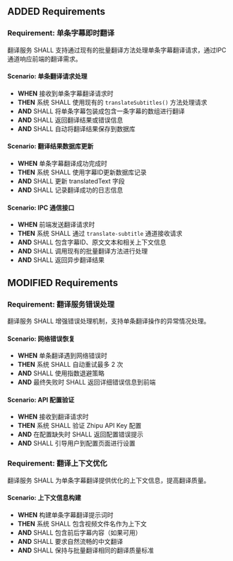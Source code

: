 ## ADDED Requirements

### Requirement: 单条字幕即时翻译

翻译服务 SHALL 支持通过现有的批量翻译方法处理单条字幕翻译请求，通过IPC通道响应前端的翻译需求。

#### Scenario: 单条翻译请求处理

- **WHEN** 接收到单条字幕翻译请求时
- **THEN** 系统 SHALL 使用现有的 `translateSubtitles()` 方法处理请求
- **AND** SHALL 将单条字幕包装成包含一条字幕的数组进行翻译
- **AND** SHALL 返回翻译结果或错误信息
- **AND** SHALL 自动将翻译结果保存到数据库

#### Scenario: 翻译结果数据库更新

- **WHEN** 单条字幕翻译成功完成时
- **THEN** 系统 SHALL 使用字幕ID更新数据库记录
- **AND** SHALL 更新 translatedText 字段
- **AND** SHALL 记录翻译成功的日志信息

#### Scenario: IPC 通信接口

- **WHEN** 前端发送翻译请求时
- **THEN** 系统 SHALL 通过 `translate-subtitle` 通道接收请求
- **AND** SHALL 包含字幕ID、原文文本和相关上下文信息
- **AND** SHALL 调用现有的批量翻译方法进行处理
- **AND** SHALL 返回异步翻译结果

## MODIFIED Requirements

### Requirement: 翻译服务错误处理

翻译服务 SHALL 增强错误处理机制，支持单条翻译操作的异常情况处理。

#### Scenario: 网络错误恢复

- **WHEN** 单条翻译遇到网络错误时
- **THEN** 系统 SHALL 自动重试最多 2 次
- **AND** SHALL 使用指数退避策略
- **AND** 最终失败时 SHALL 返回详细错误信息到前端

#### Scenario: API 配置验证

- **WHEN** 接收到翻译请求时
- **THEN** 系统 SHALL 验证 Zhipu API Key 配置
- **AND** 在配置缺失时 SHALL 返回配置错误提示
- **AND** SHALL 引导用户到配置页面进行设置

### Requirement: 翻译上下文优化

翻译服务 SHALL 为单条字幕翻译提供优化的上下文信息，提高翻译质量。

#### Scenario: 上下文信息构建

- **WHEN** 构建单条字幕翻译提示词时
- **THEN** 系统 SHALL 包含视频文件名作为上下文
- **AND** SHALL 包含前后字幕内容（如果可用）
- **AND** SHALL 要求自然流畅的中文翻译
- **AND** SHALL 保持与批量翻译相同的翻译质量标准
